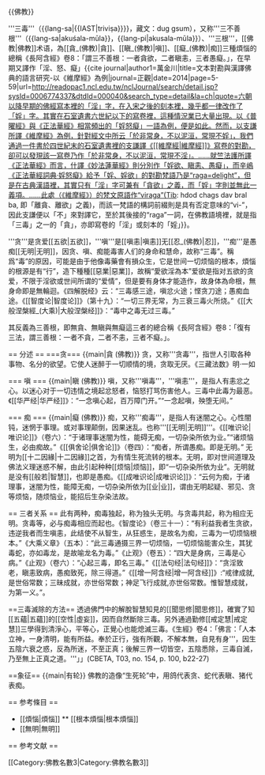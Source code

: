 {{佛教}}

'''三毒'''（{{lang-sa|{{IAST|triviṣa}}}}，藏文：dug gsum），又称'''三不善根'''（{{lang-sa|akuśala-mūla}}，{{lang-pi|akusala-mūla}}）、'''三根'''，[[佛教|佛教]]术语，為[[貪_(佛教)|貪]]、[[瞋_(佛教)|嗔]]、[[癡_(佛教)|痴]]三種煩惱的總稱<ref>《長阿含經》卷8：「謂三不善根：一者貪欲，二者瞋恚，三者愚癡。」</ref>，在早期又譯作「淫、怒、癡」<ref>{{cite journal|author1=萬金川|title=文本對勘與漢譯佛典的語言研究-以《維摩經》為例|journal=正觀|date=2014|page=5-59|url=http://readopac1.ncl.edu.tw/nclJournal/search/detail.jsp?sysId=0006774337&dtdId=000040&search_type=detail&la=ch|quote=六朝以降早期的佛經寫本裡的「淫」字，在入宋之後的刻本裡，幾乎都一律改作了「婬」字。其實在石室遺書六世紀以下的寫卷裡，這種情況業已大量出現。以《普曜經》與《正法華經》相當頻出的「婬怒癡」一語為例，便是如此。然而，以支謙所譯《維摩經》為例，針對經文中所云「於非常身，不以泥洹，常現不婬」，我們通過一件書於四世紀末的石室遺書裡的支謙譯《[[維摩經|維摩經]]》寫卷的對勘，卻可以發現該一寫卷乃作「於非常身，不以泥洹，常現不淫」。……就竺法護所譯《正法華經》而言，什譯《妙法蓮華經》則分別作「婬欲、瞋恚、愚癡」，而辛嶋《正法華經詞典·婬怒癡》給予「婬、婬欲」的對勘梵語乃是“raga=delight”，但是在古典漢語裡，其實只有「淫」字可兼有「貪欲」之義，而「婬」字則並無此一義項。……此處（《維摩經》）的梵文原語作“viraga”(Tib: hdod chags dav bral ba, 即「離貪、離欲」之義)，而該一梵語的構詞前綴則是具有否定意味的“vi-”，因此支謙便以「不」來對譯它，至於其後接的“raga”一詞，在佛教語境裡，就是指「三毒」之一的「貪」，亦即寫卷的「淫」或刻本的「婬」}}</ref>。

'''贪'''是贪爱[[五欲|五欲]]，'''嗔'''是[[嗔恚|嗔恚]]无[[忍_(佛教)|忍]]，'''痴'''是愚痴[[无明|无明]]，因贪、嗔、痴能毒害人们的身命和慧命，故称“三毒”。稱爲“毒”的原因，可能是由于他像毒藥會有損众生，它是世间一切烦恼的根本，煩惱的根源是有“行”，造下種種[[惡業|惡業]]，故稱“愛欲淫為本”<ref>爱欲是指对五欲的贪爱，不限于淫欲或世间所谓的“爱情”</ref>，但是要有身体才能造作，故身体為命根，無身命即是無輪迴。<ref>《四解脱经》云：“三毒感三途，嗔忿火途；悭贪刀途；愚痴血途。</ref><ref>《[[智度论|智度论]]》（第十九）：“一切三界无常，为三衰三毒火所烧。”</ref><ref>《[[大般涅槃經_(大乘)|大般涅槃经]]》：“毒中之毒无过三毒。”</ref>

其反義為三善根，即無貪、無瞋與無癡這三者的總合稱<ref>《長阿含經》卷8：「復有三法，謂三善根：一者不貪，二者不恚，三者不癡。」</ref>。

== 分述 ==
===贪===
{{main|貪 (佛教)}}
贪，又称'''贪毒'''，指世人引取各种事物、名分的欲望。它使人迷醉于一切顺情的境，贪取无厌。<ref>《三藏法数》明·一如</ref>

=== 嗔 ===
{{main|瞋 (佛教)}}
嗔，又称'''嗔毒'''，'''嗔恚'''，是指人有恚忿之心。以迷心对于一切违情之境起忿怒者，恼怒打骂伤害他人。三毒中此毒为最恶。<ref>《[[华严经|华严经]]》：“一念嗔心起，百万障门开。”“一念起嗔，殃堕无间。”</ref>

=== 痴 ===
{{main|癡 (佛教)}}
痴，又称'''痴毒'''，是指人有迷闇之心。心性闇钝，迷惘于事理。或对事理颠倒，因果迷乱。也称'''[[无明|无明]]'''。<ref>《[[唯识论|唯识论]]》（卷六）：“于诸理事迷闇为性，能碍无痴，一切杂染所依为业。”“诸烦恼生，必由痴故。”《[[俱舍论|俱舍论]]》（卷四）：“痴者，所谓愚痴。即是无明。”</ref> 无明为[[十二因緣|十二因緣]]之首，为有情生死流转的根本。无明，即对世间道理及佛法义理迷惑不解，由此引起种种[[烦恼|烦恼]]，即“一切杂染所依为业”。无明就是没有[[般若|智慧]]，也即是愚痴。<ref>《[[成唯识论|成唯识论]]》：“云何为痴，于诸理事，迷闇为性，能障无痴，一切杂染所依为[[业|业]]，谓由无明起疑、邪见、贪等烦恼，随烦恼业，能招后生杂染法故。</ref>

== 三者关系 ==
此有两种，痴毒独起，称为独头无明。与贪毒共起，称为相应无明。贪毒等，必与痴毒相应而起也。<ref>《智度论》（卷三十一）：“有利益我者生贪欲，违逆我者而生嗔恚，此结使不从智生，从狂惑生，是故名为痴，三毒为一切烦恼根本。”</ref><ref>《大乘义章》（五本）：“此三毒通摄三界一切烦恼，一切烦恼能害众生，其犹毒蛇，亦如毒龙，是故喻龙名为毒。”</ref><ref>《止观》（卷五）：“四大是身病，三毒是心病。”</ref><ref>《止观》（卷六）：“心起三毒，即名三毒。”</ref><ref>《[[法句经|法句经]]》：“贪淫致老，瞋恚致病，愚痴致死，除三得道。”</ref><ref>《[[增一阿含经|增一阿含经]]》:“戒律成就,是世俗常数；三昧成就，亦世俗常数；神足飞行成就,亦世俗常数。惟智慧成就，为第一义。”</ref>。

==三毒滅除的方法==
透過佛門中的解脫智慧知見的[[聞思修|聞思修]]，確實了知[[五蘊|五蘊]]的[[空性|虛妄]]，因而自然斷除三毒。另外通過勤修[[戒定慧|戒定慧]]三學得到清淨心，平等心，正覺心也能熄滅三毒。<ref>《生經》卷4：「佛言：「人本立神，一身清明，能有所益。奉於正行，強有所觀，不解本無，自見有身'''，因生五陰六衰之惑，反為所迷，不至正真；後解三界一切皆空，五陰悉除，三毒自滅，乃至無上正真之道。'''」」(CBETA, T03, no. 154, p. 100, b22-27) </ref>

==象征==
{{main|有轮}}
佛教的造像“生死轮”中，用鸽代表贪、蛇代表瞋、猪代表痴。

== 参考條目 ==
* [[煩惱|煩惱]]
** [[根本煩惱|根本煩惱]]
* [[無明|無明]]

== 参考文献 ==
<div class="references-small">
<references />
</div>

[[Category:佛教名數3|Category:佛教名數3]]
